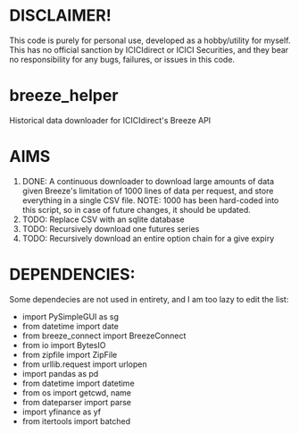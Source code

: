 # DISCLAIMER!
This code is purely for personal use, developed as a hobby/utility for myself. This has no official sanction by ICICIdirect or ICICI Securities, and they bear no responsibility for any bugs, failures, or issues in this code.

# breeze_helper
Historical data downloader for ICICIdirect's Breeze API

# AIMS
1. DONE: A continuous downloader to download large amounts of data given Breeze's limitation of 1000 lines of data per request, and store everything in a single CSV file. NOTE: 1000 has been hard-coded into this script, so in case of future changes, it should be updated.
2. TODO: Replace CSV with an sqlite database
3. TODO: Recursively download one futures series
4. TODO: Recursively download an entire option chain for a give expiry

# DEPENDENCIES:
Some dependecies are not used in entirety, and I am too lazy to edit the list:
* import PySimpleGUI as sg
* from datetime import date
* from breeze_connect import BreezeConnect
* from io import BytesIO
* from zipfile import ZipFile
* from urllib.request import urlopen
* import pandas as pd
* from datetime import datetime
* from os import getcwd, name
* from dateparser import parse
* import yfinance as yf
* from itertools import batched
